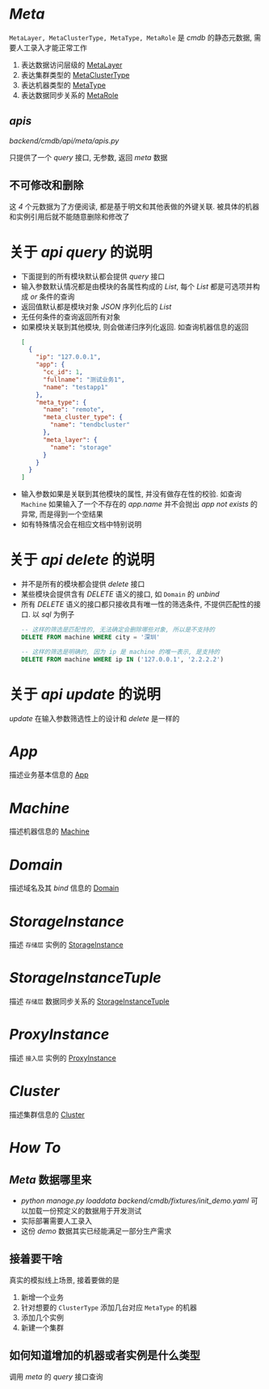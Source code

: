 # _Meta_
`MetaLayer, MetaClusterType, MetaType, MetaRole` 是 _cmdb_ 的静态元数据, 需要人工录入才能正常工作

1. 表达数据访问层级的 [MetaLayer](meta_layer.md)
2. 表达集群类型的 [MetaClusterType](meta_cluster_type.md)
3. 表达机器类型的 [MetaType](meta_type.md)
4. 表达数据同步关系的 [MetaRole](meta_role.md)

## _apis_
_backend/cmdb/api/meta/apis.py_

只提供了一个 _query_ 接口, 无参数, 返回 _meta_ 数据

## 不可修改和删除
这 _4_ 个元数据为了方便阅读, 都是基于明文和其他表做的外键关联. 被具体的机器和实例引用后就不能随意删除和修改了

# 关于 _api query_ 的说明
* 下面提到的所有模块默认都会提供 _query_ 接口
* 输入参数默认情况都是由模块的各属性构成的 _List_, 每个 _List_ 都是可选项并构成 _or_ 条件的查询
* 返回值默认都是模块对象 _JSON_ 序列化后的 _List_
* 无任何条件的查询返回所有对象
* 如果模块关联到其他模块, 则会做递归序列化返回. 如查询机器信息的返回
  ```json
  [
    {
      "ip": "127.0.0.1",
      "app": {
        "cc_id": 1,
        "fullname": "测试业务1",
        "name": "testapp1"
      },
      "meta_type": {
        "name": "remote",
        "meta_cluster_type": {
          "name": "tendbcluster"
        },
        "meta_layer": {
          "name": "storage"
        }
      }
    }
  ]
  ```
* 输入参数如果是关联到其他模块的属性, 并没有做存在性的校验. 如查询 `Machine` 如果输入了一个不存在的 _app.name_ 并不会抛出 _app not exists_ 的异常, 而是得到一个空结果
* 如有特殊情况会在相应文档中特别说明

# 关于 _api delete_ 的说明
* 并不是所有的模块都会提供 _delete_ 接口
* 某些模块会提供含有 _DELETE_ 语义的接口, 如 `Domain` 的 _unbind_
* 所有 _DELETE_ 语义的接口都只接收具有唯一性的筛选条件, 不提供匹配性的接口. 以 _sql_ 为例子
  ```sql
  -- 这样的筛选是匹配性的, 无法确定会删除哪些对象, 所以是不支持的
  DELETE FROM machine WHERE city = '深圳'
  ```
  ```sql
  -- 这样的筛选是明确的, 因为 ip 是 machine 的唯一表示, 是支持的
  DELETE FROM machine WHERE ip IN ('127.0.0.1', '2.2.2.2')
  ```
# 关于 _api update_ 的说明
_update_ 在输入参数筛选性上的设计和 _delete_ 是一样的

# _App_

描述业务基本信息的 [App](app.md)

# _Machine_
描述机器信息的 [Machine](machine.md)

# _Domain_
描述域名及其 _bind_ 信息的 [Domain](domain.md)

# _StorageInstance_
描述 `存储层` 实例的 [StorageInstance](storageinstance.md)

# _StorageInstanceTuple_
描述 `存储层` 数据同步关系的 [StorageInstanceTuple](storageinstancetuple.md)

# _ProxyInstance_
描述 `接入层` 实例的 [ProxyInstance](proxyinstance.md)

# _Cluster_
描述集群信息的 [Cluster](cluster.md)

# _How To_
## _Meta_ 数据哪里来
* _python manage.py loaddata backend/cmdb/fixtures/init_demo.yaml_ 可以加载一份预定义的数据用于开发测试
* 实际部署需要人工录入
* 这份 _demo_ 数据其实已经能满足一部分生产需求

## 接着要干啥
真实的模拟线上场景, 接着要做的是
1. 新增一个业务
2. 针对想要的 `ClusterType` 添加几台对应 `MetaType` 的机器
3. 添加几个实例
4. 新建一个集群


## 如何知道增加的机器或者实例是什么类型
调用 _meta_ 的 _query_ 接口查询